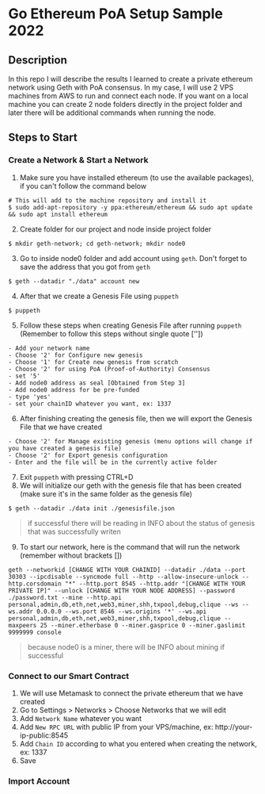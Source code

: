 # Go Ethereum PoA Setup Sample 2022

## Description

In this repo I will describe the results I learned to create a private ethereum network using Geth with PoA consensus. In my case, I will use 2 VPS machines from AWS to run and connect each node. If you want on a local machine you can create 2 node folders directly in the project folder and later there will be additional commands when running the node.

## Steps to Start

### Create a Network & Start a Network

1. Make sure you have installed ethereum (to use the available packages), if you can't follow the command below

```
# This will add to the machine repository and install it
$ sudo add-apt-repository -y ppa:ethereum/ethereum && sudo apt update && sudo apt install ethereum
```

2. Create folder for our project and node inside project folder

```
$ mkdir geth-network; cd geth-network; mkdir node0
```

3. Go to inside node0 folder and add account using `geth`. Don't forget to save the address that you got from `geth`

```
$ geth --datadir "./data" account new
```

4. After that we create a Genesis File using `puppeth`

```
$ puppeth
```

5. Follow these steps when creating Genesis File after running `puppeth` (Remember to follow this steps without single quote [''])

```
- Add your network name
- Choose '2' for Configure new genesis
- Choose '1' for Create new genesis from scratch
- Choose '2' for using PoA (Proof-of-Authority) Consensus
- set '5'
- Add node0 address as seal [Obtained from Step 3]
- Add node0 address for be pre-funded
- type 'yes'
- set your chainID whatever you want, ex: 1337
```

6. After finishing creating the genesis file, then we will export the Genesis File that we have created

```
- Choose '2' for Manage existing genesis (menu options will change if you have created a genesis file)
- Choose '2' for Export genesis configuration
- Enter and the file will be in the currently active folder
```

7. Exit `puppeth` with pressing CTRL+D
8. We will initialize our geth with the genesis file that has been created (make sure it's in the same folder as the genesis file)

```
$ geth --datadir ./data init ./genesisfile.json
```

> if successful there will be reading in INFO about the status of genesis that was successfully writen

9. To start our network, here is the command that will run the network (remember without brackets [])

```
geth --networkid [CHANGE WITH YOUR CHAINID] --datadir ./data --port 30303 --ipcdisable --syncmode full --http --allow-insecure-unlock --http.corsdomain "*" --http.port 8545 --http.addr "[CHANGE WITH YOUR PRIVATE IP]" --unlock [CHANGE WITH YOUR NODE ADDRESS] --password ./password.txt --mine --http.api personal,admin,db,eth,net,web3,miner,shh,txpool,debug,clique --ws --ws.addr 0.0.0.0 --ws.port 8546 --ws.origins '*' --ws.api personal,admin,db,eth,net,web3,miner,shh,txpool,debug,clique --maxpeers 25 --miner.etherbase 0 --miner.gasprice 0 --miner.gaslimit 9999999 console
```

> because node0 is a miner, there will be INFO about mining if successful

### Connect to our Smart Contract

1. We will use Metamask to connect the private ethereum that we have created
2. Go to Settings > Networks > Choose Networks that we will edit
3. Add `Network Name` whatever you want
4. Add `New RPC URL` with public IP from your VPS/machine, ex: http://your-ip-public:8545
5. Add `Chain ID` according to what you entered when creating the network, ex: 1337
6. Save

### Import Account
